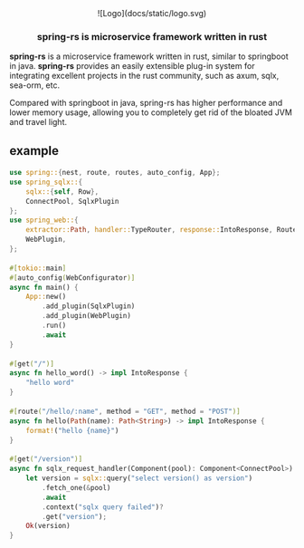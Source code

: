<div style="text-align:center">
![Logo](docs/static/logo.svg)
<h3>spring-rs is microservice framework written in rust</h3>
</div>

<b>spring-rs</b> is a microservice framework written in rust, similar to springboot in java. <b>spring-rs</b> provides an easily extensible plug-in system for integrating excellent projects in the rust community, such as axum, sqlx, sea-orm, etc.

Compared with springboot in java, spring-rs has higher performance and lower memory usage, allowing you to completely get rid of the bloated JVM and travel light.

## example

```rust
use spring::{nest, route, routes, auto_config, App};
use spring_sqlx::{
    sqlx::{self, Row},
    ConnectPool, SqlxPlugin
};
use spring_web::{
    extractor::Path, handler::TypeRouter, response::IntoResponse, Router, WebConfigurator,
    WebPlugin,
};

#[tokio::main]
#[auto_config(WebConfigurator)]
async fn main() {
    App::new()
        .add_plugin(SqlxPlugin)
        .add_plugin(WebPlugin)
        .run()
        .await
}

#[get("/")]
async fn hello_word() -> impl IntoResponse {
    "hello word"
}

#[route("/hello/:name", method = "GET", method = "POST")]
async fn hello(Path(name): Path<String>) -> impl IntoResponse {
    format!("hello {name}")
}

#[get("/version")]
async fn sqlx_request_handler(Component(pool): Component<ConnectPool>) -> Result<String> {
    let version = sqlx::query("select version() as version")
        .fetch_one(&pool)
        .await
        .context("sqlx query failed")?
        .get("version");
    Ok(version)
}
```
